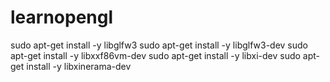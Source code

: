 # learnopengl

sudo apt-get install -y libglfw3
sudo apt-get install -y libglfw3-dev
sudo apt-get install -y libxxf86vm-dev
sudo apt-get install -y libxi-dev
sudo apt-get install -y libxinerama-dev